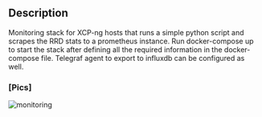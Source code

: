 ## Description

Monitoring stack for XCP-ng hosts that runs a simple python script and scrapes the RRD stats to a prometheus instance. 
Run docker-compose up to start the stack after defining all the required information in the docker-compose file. Telegraf agent to export to influxdb can be configured as well. 

### [Pics]
![monitoring](https://github.com/AlexTzk/xen-xcp-ng-grafana-prometheus-stack/assets/138780223/760d2291-e89d-4b56-8ca8-51ccfcba7de7)

